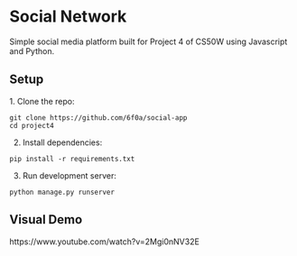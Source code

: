 <h1> Social Network </h1>
Simple social media platform built for Project 4 of CS50W using Javascript and Python.

<h2>Setup</h2>
1. Clone the repo:

```
git clone https://github.com/6f0a/social-app
cd project4
```
2. Install dependencies:
```
pip install -r requirements.txt
```
3. Run development server:
```
python manage.py runserver
```

<h2>Visual Demo</h2>
https://www.youtube.com/watch?v=2Mgi0nNV32E
